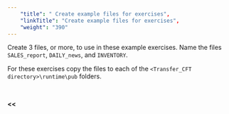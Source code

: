 ```yaml
---
    "title": " Create example files for exercises",
    "linkTitle": "Create example files for exercises",
    "weight": "390"
---
```

Create 3 files, or more, to use in these example exercises. Name the files `SALES_report`, `DAILY_news`, and `INVENTORY`.

For these exercises copy the files to each of the `<Transfer_CFT directory>\runtime\pub` folders.

 

****&lt;&lt;**** [](../../)
